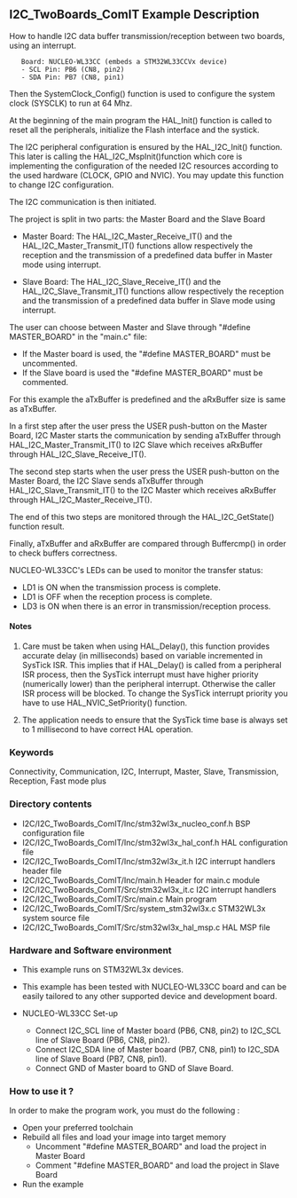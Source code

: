 ## <b>I2C_TwoBoards_ComIT Example Description</b>

How to handle I2C data buffer transmission/reception between two boards, 
using an interrupt.

       Board: NUCLEO-WL33CC (embeds a STM32WL33CCVx device)
       - SCL Pin: PB6 (CN8, pin2)
       - SDA Pin: PB7 (CN8, pin1)

Then the SystemClock_Config() function is used to configure the system
clock (SYSCLK) to run at 64 Mhz.

At the beginning of the main program the HAL_Init() function is called to reset
all the peripherals, initialize the Flash interface and the systick.

The I2C peripheral configuration is ensured by the HAL_I2C_Init() function.
This later is calling the HAL_I2C_MspInit()function which core is implementing
the configuration of the needed I2C resources according to the used hardware (CLOCK, 
GPIO and NVIC). You may update this function to change I2C configuration.

The I2C communication is then initiated.

The project is split in two parts: the Master Board and the Slave Board

- Master Board:
  The HAL_I2C_Master_Receive_IT() and the HAL_I2C_Master_Transmit_IT() functions 
  allow respectively the reception and the transmission of a predefined data buffer
  in Master mode using interrupt.

- Slave Board:
  The HAL_I2C_Slave_Receive_IT() and the HAL_I2C_Slave_Transmit_IT() functions 
  allow respectively the reception and the transmission of a predefined data buffer
  in Slave mode using interrupt.

The user can choose between Master and Slave through "#define MASTER_BOARD"
in the "main.c" file:

- If the Master board is used, the "#define MASTER_BOARD" must be uncommented.
- If the Slave board is used the "#define MASTER_BOARD" must be commented.

For this example the aTxBuffer is predefined and the aRxBuffer size is same as aTxBuffer.

In a first step after the user press the USER push-button on the Master Board,
I2C Master starts the communication by sending aTxBuffer through HAL_I2C_Master_Transmit_IT()
to I2C Slave which receives aRxBuffer through HAL_I2C_Slave_Receive_IT(). 

The second step starts when the user press the USER push-button on the Master Board,
the I2C Slave sends aTxBuffer through HAL_I2C_Slave_Transmit_IT()
to the I2C Master which receives aRxBuffer through HAL_I2C_Master_Receive_IT().

The end of this two steps are monitored through the HAL_I2C_GetState() function
result.

Finally, aTxBuffer and aRxBuffer are compared through Buffercmp() in order to 
check buffers correctness.  

NUCLEO-WL33CC's LEDs can be used to monitor the transfer status:

 - LD1 is ON when the transmission process is complete.
 - LD1 is OFF when the reception process is complete.
 - LD3 is ON when there is an error in transmission/reception process.  

#### <b>Notes</b>

 1. Care must be taken when using HAL_Delay(), this function provides accurate delay (in milliseconds)
    based on variable incremented in SysTick ISR. This implies that if HAL_Delay() is called from
    a peripheral ISR process, then the SysTick interrupt must have higher priority (numerically lower)
    than the peripheral interrupt. Otherwise the caller ISR process will be blocked.
    To change the SysTick interrupt priority you have to use HAL_NVIC_SetPriority() function.

 2. The application needs to ensure that the SysTick time base is always set to 1 millisecond
    to have correct HAL operation.

### <b>Keywords</b>

Connectivity, Communication, I2C, Interrupt, Master, Slave, Transmission, Reception, Fast mode plus

### <b>Directory contents</b> 

  - I2C/I2C_TwoBoards_ComIT/Inc/stm32wl3x_nucleo_conf.h     BSP configuration file
  - I2C/I2C_TwoBoards_ComIT/Inc/stm32wl3x_hal_conf.h    HAL configuration file
  - I2C/I2C_TwoBoards_ComIT/Inc/stm32wl3x_it.h          I2C interrupt handlers header file
  - I2C/I2C_TwoBoards_ComIT/Inc/main.h                  Header for main.c module  
  - I2C/I2C_TwoBoards_ComIT/Src/stm32wl3x_it.c          I2C interrupt handlers
  - I2C/I2C_TwoBoards_ComIT/Src/main.c                  Main program
  - I2C/I2C_TwoBoards_ComIT/Src/system_stm32wl3x.c      STM32WL3x system source file
  - I2C/I2C_TwoBoards_ComIT/Src/stm32wl3x_hal_msp.c     HAL MSP file    

### <b>Hardware and Software environment</b>

  - This example runs on STM32WL3x devices.

  - This example has been tested with NUCLEO-WL33CC board and can be
    easily tailored to any other supported device and development board.

  - NUCLEO-WL33CC Set-up

    - Connect I2C_SCL line of Master board (PB6, CN8, pin2) to I2C_SCL line of Slave Board (PB6, CN8, pin2).
    - Connect I2C_SDA line of Master board (PB7, CN8, pin1) to I2C_SDA line of Slave Board (PB7, CN8, pin1).
    - Connect GND of Master board to GND of Slave Board.

### <b>How to use it ?</b>

In order to make the program work, you must do the following :

 - Open your preferred toolchain 
 - Rebuild all files and load your image into target memory
    - Uncomment "#define MASTER_BOARD" and load the project in Master Board
    - Comment "#define MASTER_BOARD" and load the project in Slave Board
 - Run the example

